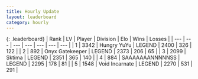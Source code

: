 ```yaml
---
title: Hourly Update
layout: leaderboard
category: hourly
---
```


{: .leaderboard}
| Rank | LV | Player | Division | Elo | Wins | Losses |
| --- | --- | --- | --- | --- | --- | --- |
| <span data-change="0">1</span> | 3342 | <span title="ID: 164871">Hungry YuYu</span> | LEGEND | <span data-change="0">2400</span> | <span data-change="0">326</span> | <span data-change="0">122</span> |
| <span data-change="0">2</span> | 892 | <span title="ID: 402846">Onyx Gatekeeper</span> | LEGEND | <span data-change="5">2373</span> | <span data-change="1">206</span> | <span data-change="0">65</span> |
| <span data-change="0">3</span> | 2099 | <span title="ID: 353063">Sktima</span> | LEGEND | <span data-change="0">2351</span> | <span data-change="0">365</span> | <span data-change="0">140</span> |
| <span data-change="0">4</span> | 884 | <span title="ID: 174294">SAAAAAAANNNNNSS</span> | LEGEND | <span data-change="0">2295</span> | <span data-change="0">178</span> | <span data-change="0">81</span> |
| <span data-change="0">5</span> | 1548 | <span title="ID: 366840">Void Incarnate</span> | LEGEND | <span data-change="0">2270</span> | <span data-change="0">531</span> | <span data-change="0">291</span> |